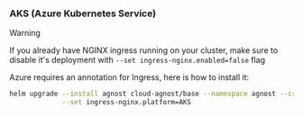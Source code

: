 ### AKS (Azure Kubernetes Service)

> [!WARNING]
> If you already have NGINX ingress running on your cluster, make sure to disable it's deployment with `--set ingress-nginx.enabled=false` flag

Azure requires an annotation for Ingress, here is how to install it:

```bash
helm upgrade --install agnost cloud-agnost/base --namespace agnost --create-namespace \
             --set ingress-nginx.platform=AKS
```